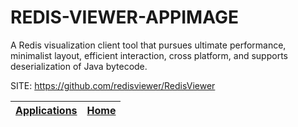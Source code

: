 # REDIS-VIEWER-APPIMAGE

 A Redis visualization client tool that pursues ultimate performance,  minimalist layout, efficient interaction, cross platform, and supports  deserialization of Java bytecode.

 SITE: https://github.com/redisviewer/RedisViewer

 | [Applications](https://portable-linux-apps.github.io/apps.html) | [Home](https://portable-linux-apps.github.io)
 | --- | --- |
